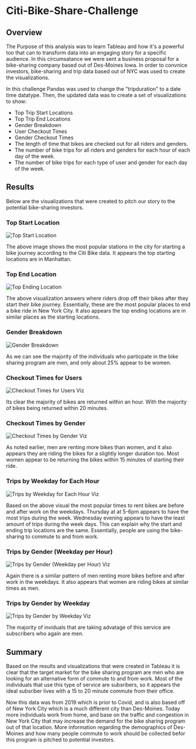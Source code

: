 # Citi-Bike-Share-Challenge

## Overview 

The Purpose of this analysis was to learn Tableau and how it's a powerful too that can to transform data into an engaging story for a specific audience. In this circumsatance we were sent a business proposal for a bike-sharing company based out of Des-Moines Iowa. In order to convnice investors, bike-sharing and trip data based out of NYC was used to create the visualizations. 

In this challenge Pandas was used to change the "tripduration" to a date time datatype. Then, the updated data was to create a set of visualizations to show:

- Top Trip Start Locations
- Top Trip End Locations
- Gender Breakdown 
- User Checkout Times
- Gender Checkout Times
- The length of time that bikes are checked out for all riders and genders.
- The number of bike trips for all riders and genders for each hour of each day of the week.
- The number of bike trips for each type of user and gender for each day of the week.

## Results 

Below are the visualizations that were created to pitch our story to the potential bike-sharing investors.

### Top Start Location
![Top Start Location](https://user-images.githubusercontent.com/112028534/209243721-508400ed-d2ec-41f2-8685-6d3e3320ac61.PNG)

The above image shows the most popular stations in the city for starting a bike journey according to the Citi Bike data. It appears the top starting locations are in Manhattan. 

### Top End Location 
![Top Ending Location](https://user-images.githubusercontent.com/112028534/209243345-af31dbba-4cd1-47af-a392-4d3ea9f3e33c.PNG)

The above visualization answers where riders drop off their bikes after they start their bike journey. Essentially, these are the most popular places to end a bike ride in New York City. It also appears the top ending locations are in similar places as the starting locations.

### Gender Breakdown
![Gender Breakdown](https://user-images.githubusercontent.com/112028534/209243351-0405d919-5144-45e6-a63e-83d316226bcc.PNG)

As we can see the majority of the individuals who particpate in the bike sharing program are men, and only about 25% appear to be women. 

### Checkout Times for Users
![Checkout Times for Users Viz](https://user-images.githubusercontent.com/112028534/209243370-da27e0ac-c3b0-4c07-b5a5-f70a9b42f913.PNG)

Its clear the majority of bikes are returned within an hour. With the majority of bikes being returned within 20 minutes.

### Checkout Times by Gender
![Checkout Times by Gender Viz](https://user-images.githubusercontent.com/112028534/209243366-be308cd1-36d7-40e2-9969-08d2a7fb4e60.PNG)

As noted earlier, men are renting more bikes than women, and it also appears they are riding the bikes for a slightly longer duration too. Most women appear to be returning the bikes within 15 minutes of starting their ride.

### Trips by Weekday for Each Hour
![Trips by Weekday for Each Hour Viz](https://user-images.githubusercontent.com/112028534/209248086-5c5cdb7e-89a8-4309-98e6-405bc229d1ef.PNG)

Based on the above visual the most popular times to rent bikes are before and after work on the weekdays. Thursday at at 5-6pm appears to have the most trips during the week. Wednesday evening appears to have the least amount of trips during the week days. This can explain why the start and ending trip locations are the same. Essentially, people are using the bike-sharing to commute to and from work.

### Trips by Gender (Weekday per Hour)
![Trips by Gender (Weekday per Hour) Viz](https://user-images.githubusercontent.com/112028534/209248515-4496036e-ca3e-4605-862d-72d613d5ab15.PNG)

Again there is a similar pattern of men renting more bikes before and after work in the weekdays. It also appears that women are riding bikes at similar times as men.

### Trips by Gender by Weekday
![Trips by Gender by Weekday Viz](https://user-images.githubusercontent.com/112028534/209248537-5167fe48-cdbb-44c8-9e94-80e61d30a5ed.PNG)

The majority of inviduals that are taking advatage of this service are subscribers who again are men.

## Summary 
Based on the results and visualizations that were created in Tableau it is clear that the target market for the bike sharing program are men who are looking for an alternative form of commute to and from work. Most of the individuals that use this type of service are subsribers, so it appears the ideal subsriber lives with a 15 to 20 minute commute from their office. 

Now this data was from 2019 which is prior to Covid, and is also based off of New York City which is a much different city than Des-Moines. Today more individuals work from home, and base on the traffic and congestion in New York City that may increase the demand for the bike sharing program out of that location. More information regarding the demographics of Des-Moines and how many people commute to work should be collected befor this program is pitched to potential investors.
